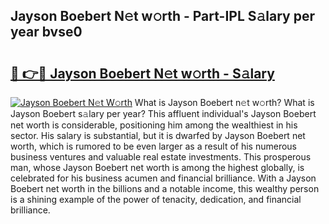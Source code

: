 ## Jayson Boebert N𝚎t w𝚘rth - Part-IPL S𝚊lary per year bvse0

# <h2><a href="http://gc0tld.nevu.top/?p=Jayson+Boebert">🔗 👉🔴 Jayson Boebert N𝚎t w𝚘rth - S𝚊lary</a></h2>

[![Jayson Boebert N𝚎t W𝚘rth](https://i.imgur.com/Oavwk0R.jpeg)](http://gc0tld.nevu.top/?p=Jayson+Boebert)
What is Jayson Boebert n𝚎t w𝚘rth? What is Jayson Boebert s𝚊lary per year?
This affluent individual's Jayson Boebert net worth is considerable, positioning him among the wealthiest in his sector. His salary is substantial, but it is dwarfed by Jayson Boebert net worth, which is rumored to be even larger as a result of his numerous business ventures and valuable real estate investments. This prosperous man, whose Jayson Boebert net worth is among the highest globally, is celebrated for his business acumen and financial brilliance. With a Jayson Boebert net worth in the billions and a notable income, this wealthy person is a shining example of the power of tenacity, dedication, and financial brilliance.
